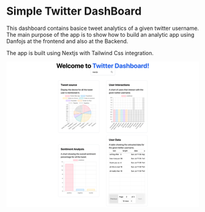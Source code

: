# Simple Twitter DashBoard

This dashboard contains basice tweet analytics of a given twitter username. The main purpose of the app is to show how to build an analytic app using Danfojs at the frontend and also at the Backend.

The app is built using Nextjs with Tailwind Css integration.

![Analyticapp](twiter_dash.png)



